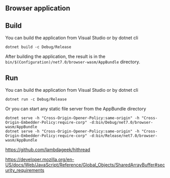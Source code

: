 ## Browser application

## Build

You can build the application from Visual Studio or by dotnet cli

```
dotnet build -c Debug/Release
```

After building the application, the result is in the `bin/$(Configuration)/net7.0/browser-wasm/AppBundle` directory.

## Run

You can build the application from Visual Studio or by dotnet cli

```
dotnet run -c Debug/Release
```

Or you can start any static file server from the AppBundle directory

```
dotnet serve -h "Cross-Origin-Opener-Policy:same-origin" -h "Cross-Origin-Embedder-Policy:require-corp" -d:bin/Debug/net7.0/browser-wasm/AppBundle
dotnet serve -h "Cross-Origin-Opener-Policy:same-origin" -h "Cross-Origin-Embedder-Policy:require-corp" -d:bin/Release/net7.0/browser-wasm/AppBundle
```

https://github.com/lambdageek/hithread

https://developer.mozilla.org/en-US/docs/Web/JavaScript/Reference/Global_Objects/SharedArrayBuffer#security_requirements
